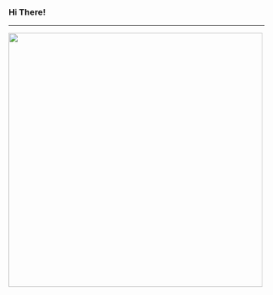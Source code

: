 ### Hi There!

---

<img src="http://en.people.cn/NMediaFile/2015/0407/FOREIGN201504071315000079591055120.jpg" width="500">
